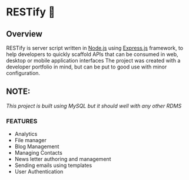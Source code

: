 # RESTify :rocket:



## Overview

RESTify is server script  written in [Node.js](https://nodejs.org) using [Express.js](https://expressjs.com) framework, to help developers to quickly scaffold  APIs that can be consumed in web, desktop or mobile application interfaces 
The project was created with a developer portfolio in mind, but can be put to good use with minor configuration.



## NOTE:
_This project is built using MySQL
but it should well with any other RDMS_



### FEATURES
- Analytics 
- File manager 
- Blog Management 
- Managing Contacts 
- News letter authoring and management 
- Sending emails using templates 
- User Authentication 




